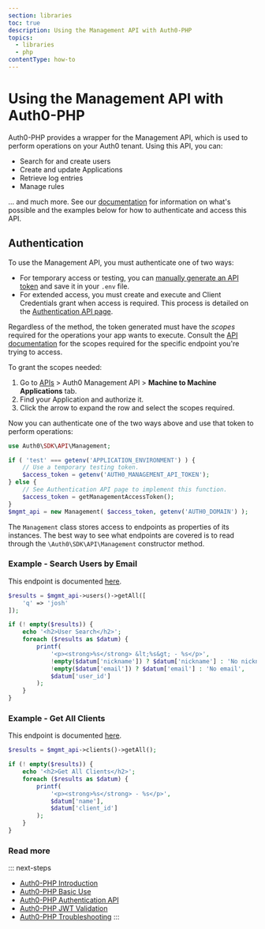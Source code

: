 ```yaml
---
section: libraries
toc: true
description: Using the Management API with Auth0-PHP
topics:
  - libraries
  - php
contentType: how-to
---
```

# Using the Management API with Auth0-PHP

Auth0-PHP provides a wrapper for the Management API, which is used to perform operations on your Auth0 tenant. Using this API, you can:

- Search for and create users
- Create and update Applications
- Retrieve log entries
- Manage rules

... and much more. See our [documentation](/api/management/v2) for information on what's possible and the examples below for how to authenticate and access this API.

## Authentication

To use the Management API, you must authenticate one of two ways:

- For temporary access or testing, you can [manually generate an API token](/api/management/v2/tokens#get-a-token-manually) and save it in your `.env` file.
- For extended access, you must create and execute and Client Credentials grant when access is required. This process is detailed on the [Authentication API page](/libraries/auth0-php/authentication-api#regular-web-app-login-flow).

Regardless of the method, the token generated must have the <dfn data-key="scope">scopes</dfn> required for the operations your app wants to execute. Consult the [API documentation](/api/management/v2) for the scopes required for the specific endpoint you're trying to access.

To grant the scopes needed:

1. Go to [APIs](https://manage.auth0.com/#/apis) > Auth0 Management API > **Machine to Machine Applications** tab.
2. Find your Application and authorize it.
3. Click the arrow to expand the row and select the scopes required.

Now you can authenticate one of the two ways above and use that token to perform operations:

```php
use Auth0\SDK\API\Management;

if ( 'test' === getenv('APPLICATION_ENVIRONMENT') ) {
    // Use a temporary testing token.
    $access_token = getenv('AUTH0_MANAGEMENT_API_TOKEN');
} else {
    // See Authentication API page to implement this function.
    $access_token = getManagementAccessToken();
}
$mgmt_api = new Management( $access_token, getenv('AUTH0_DOMAIN') );
```

The `Management` class stores access to endpoints as properties of its instances. The best way to see what endpoints are covered is to read through the `\Auth0\SDK\API\Management` constructor method.

### Example - Search Users by Email

This endpoint is documented [here](/api/management/v2#!/Users/get_users).

```php
$results = $mgmt_api->users()->getAll([
    'q' => 'josh'
]);

if (! empty($results)) {
    echo '<h2>User Search</h2>';
    foreach ($results as $datum) {
        printf(
            '<p><strong>%s</strong> &lt;%s&gt; - %s</p>',
            !empty($datum['nickname']) ? $datum['nickname'] : 'No nickname',
            !empty($datum['email']) ? $datum['email'] : 'No email',
            $datum['user_id']
        );
    }
}
```

### Example - Get All Clients

This endpoint is documented [here](/api/management/v2#!/Clients/get_clients).

```php
$results = $mgmt_api->clients()->getAll();

if (! empty($results)) {
    echo '<h2>Get All Clients</h2>';
    foreach ($results as $datum) {
        printf(
            '<p><strong>%s</strong> - %s</p>',
            $datum['name'],
            $datum['client_id']
        );
    }
}
```

### Read more

::: next-steps
* [Auth0-PHP Introduction](/libraries/auth0-php)
* [Auth0-PHP Basic Use](/libraries/auth0-php/basic-use)
* [Auth0-PHP Authentication API](/libraries/auth0-php/authentication-api)
* [Auth0-PHP JWT Validation](/libraries/auth0-php/jwt-validation)
* [Auth0-PHP Troubleshooting](/libraries/auth0-php/troubleshooting)
:::
